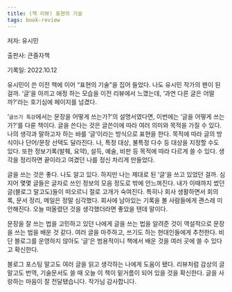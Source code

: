 ```yaml
---
title: (책 리뷰) 표현의 기술
tags: book-review 
---
```


저자: 유시민

출판사: 큰즐자책

기록일: 2022.10.12

<!--more-->
 유시민이 쓴 이전 책에 이어 “표현의 기술”을 집어 들었다. 나도 유시민 작가의 팬이 된 걸까. ‘글’을 아끼고 애정 하는 모습을 이전 리뷰에서 느꼈는데, ‘과연 다른 글은 어떨까?’라는 호기심에 페이지를 넘겼다. 

 ‘`글쓰기 특강`에서는 문장을 어떻게 쓰는가?’의 설명서였다면, 이번에는 ‘글을 어떻게 쓰는가?’를 다룬 책이다. 글을 쓴다는 것은 글쓴이에 따라 여러 의미와 목적을 가질 수 있다. 나의 생각과 말하고자 하는 바를 ‘글’이라는 방식으로 표현을 한다. 목적에 따라 글의 방식이나 단어/문장 선택도 달라진다. 나, 특정 대상, 불특정 다수 등 대상을 지정할 수도 있다. 또한 정보기록(발췌, 요약), 설득, 예술, 비판 등 목적에 따라 다르게 쓸 수 있다. 생각을 정리하면 끝이라고 여겼던 나를 정신 차리게 만들었다. 

 글을 쓰는 것은 좋다. 나도 알고 있다. 하지만 나는 제대로 된 ‘글’을 쓰고 있었던 걸까. 심지어 몇몇 글들은 글자로 쓰인 정보의 모음 정도로 밖에 안느껴진다. 내가 이때까지 썼던 글(블로그 말고도)들이 떠오르니 절로 고개가 숙여진다. 특히나 회사 생활하면서 회의록, 문서 정리, 메일은 정말 심각했다. 회사에 남아있는 기록을 볼 사람들에게 괜스레 미안해진다. 오늘 떠올렸던 것을 생각했더라면 좋았을 텐데 말이다. 

 문장을 잘 쓰는 법을 고민하고 있던 나에게 글을 쓰는 법을 알려준 것이 역설적으로 문장을 쓰는 법을 배운 것 같다. 여러 글을 마주하고, 쓰기도 하는 현대인들에게 추천한다. 비단 블로그를 운영하지 않아도 ‘글’은 범용적이니 책에서 배운 것을 여러 곳에 쓸 수 있다고 확신한다. 

 블로그 포스팅 말고도 여러 글을 읽고 생각하는 나에게 도움이 됐다. 리뷰처럼 감상의 글 말고도 번역, 기술문서도 쓸 때 오늘 이 책이 밑거름이 되어 있을 것을 확신한다. 글을 사랑하는 마음이 잘 전달됐습니다. 작가님 감사합니다.